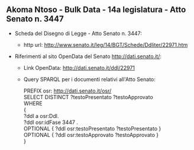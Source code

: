## Akoma Ntoso - Bulk Data - 14a legislatura - Atto Senato n. 3447 ##

* Scheda del Disegno di Legge - Atto Senato n. 3447:
	* http url: http://www.senato.it/leg/14/BGT/Schede/Ddliter/22971.htm

* Riferimenti al sito OpenData del Senato http://dati.senato.it/:
	* Link OpenData: http://dati.senato.it/ddl/22971
	* Query SPARQL per i documenti relativi all'Atto Senato:

        PREFIX osr: <http://dati.senato.it/osr/>  
		SELECT DISTINCT ?testoPresentato ?testoApprovato  
		WHERE  
		{  
		    ?ddl a osr:Ddl.  
		    ?ddl osr:idFase 3447 .  
		    OPTIONAL { ?ddl osr:testoPresentato ?testoPresentato }  
		    OPTIONAL { ?ddl osr:testoApprovato ?testoApprovato }  
		}
		